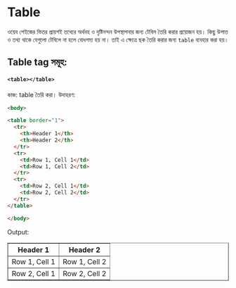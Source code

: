 # Table
ওয়েব পেইজের ভিতর প্রায়শই তথ্যের অর্থবহ ও দৃষ্টিনন্দন উপস্থাপনার জন্য টেবিল তৈরি করার প্রয়োজন হয়। কিছু উপাত্ত ও তথ্য থাকে যেগুলো টেবিলে না হলে বোধগম্য হয় না। তাই এ ক্ষেত্রে ছক তৈরি করার জন্য ``table`` ব্যবহার করা হয়।

## Table tag সমূহ:
#### ``<table></table>`` 

কাজ: table তৈরি করা।
উদাহরণ:
```html
<body>

<table border="1">
  <tr>
    <th>Header 1</th>
    <th>Header 2</th>
  </tr>
  <tr>
    <td>Row 1, Cell 1</td>
    <td>Row 1, Cell 2</td>
  </tr>
  <tr>
    <td>Row 2, Cell 1</td>
    <td>Row 2, Cell 2</td>
  </tr>
</table>

</body>
```
Output:
<table border="1">
  <tr>
    <th>Header 1</th>
    <th>Header 2</th>
  </tr>
  <tr>
    <td>Row 1, Cell 1</td>
    <td>Row 1, Cell 2</td>
  </tr>
  <tr>
    <td>Row 2, Cell 1</td>
    <td>Row 2, Cell 2</td>
  </tr>
</table>



